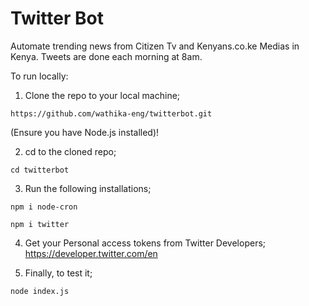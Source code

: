 # Twitter Bot

Automate trending news from Citizen Tv and Kenyans.co.ke Medias in Kenya.
Tweets are done each morning at 8am.

To run locally:

1. Clone the repo to your local machine;
```
https://github.com/wathika-eng/twitterbot.git
```

(Ensure you have Node.js installed)!

2. cd to the cloned repo;
```
cd twitterbot
```

3. Run the following installations;
```
npm i node-cron
```
```
npm i twitter
```

4. Get your Personal access tokens from Twitter Developers;
    https://developer.twitter.com/en
    
5. Finally, to test it;
```
node index.js
```
